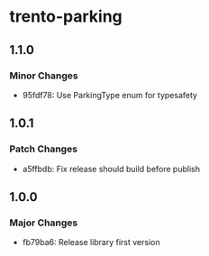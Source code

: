 # trento-parking

## 1.1.0

### Minor Changes

- 95fdf78: Use ParkingType enum for typesafety

## 1.0.1

### Patch Changes

- a5ffbdb: Fix release should build before publish

## 1.0.0

### Major Changes

- fb79ba6: Release library first version
